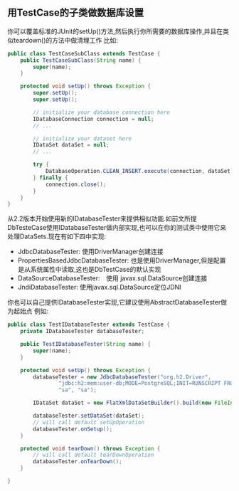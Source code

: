 用TestCase的子类做数据库设置
------
你可以覆盖标准的JUnit的setUp()方法,然后执行你所需要的数据库操作,并且在类似teardown()的方法中做清理工作
比如:
```java
public class TestCaseSubClass extends TestCase {
    public TestCaseSubClass(String name) {
        super(name);
    }

    protected void setUp() throws Exception {
        super.setUp();
        super.setUp();

        // initialize your database connection here
        IDatabaseConnection connection = null;
        // ...

        // initialize your dataset here
        IDataSet dataSet = null;
        // ...

        try {
            DatabaseOperation.CLEAN_INSERT.execute(connection, dataSet);
        } finally {
            connection.close();
        }
    }
}
```
从2.2版本开始使用新的IDatabaseTester来提供相似功能.如前文所提DbTesteCase使用IDatabaseTester做内部实现,也可以在你的测试类中使用它来处理DataSets.现在有如下四中实现:
- JdbcDatabaseTester: 使用DriverManager创建连接
- PropertiesBasedJdbcDatabaseTester: 也是使用DriverManager,但是配置是从系统属性中读取,这也是DbTestCase的默认实现
- DataSourceDatabaseTester:　使用 javax.sql.DataSource创建连接
- JndiDatabaseTester: 使用javax.sql.DataSource定位JDNI

你也可以自己提供IDatabaseTester实现,它建议使用AbstractDatabaseTester做为起始点
例如:
```java
public class TestIDatabaseTester extends TestCase {
    private IDatabaseTester databaseTester;

    public TestIDatabaseTester(String name) {
        super(name);
    }

    protected void setUp() throws Exception {
        databaseTester = new JdbcDatabaseTester("org.h2.Driver",
                "jdbc:h2:mem:user-db;MODE=PostgreSQL;INIT=RUNSCRIPT FROM './src/test/resources/sql/create_table.sql'",
                "sa", "sa");

        IDataSet dataSet = new FlatXmlDataSetBuilder().build(new FileInputStream("./src/test/resources/dataset.xml"));

        databaseTester.setDataSet(dataSet);
        // will call default setUpOperation
        databaseTester.onSetup();
    }

    protected void tearDown() throws Exception {
        // will call default tearDownOperation
        databaseTester.onTearDown();
    }

}
```
